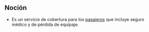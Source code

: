 ## Noción

* Es un servicio de cobertura para los [pasajeros](https://app.nuclino.com/Curso-LEL/Agencia-de-Viajes/Sujeto-Pasajero-Husped-Cliente-1aca8769-d624-47f7-9373-9682438afab4) que incluye seguro médico y de pérdida de equipaje.

## 